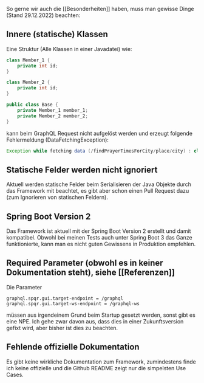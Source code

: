 So gerne wir auch die [[Besonderheiten]] haben, muss man gewisse Dinge (Stand 29.12.2022) beachten:

## Innere (statische) Klassen
Eine Struktur (Alle Klassen in einer Javadatei) wie:

```Java
class Member_1 {
	private int id;
}

class Member_2 {
	private int id;
}

public class Base {
	private Member_1 member_1;
	private Member_2 member_2;
}
```

kann beim GraphQL Request nicht aufgelöst werden und erzeugt folgende Fehlermeldung (DataFetchingException):

```Java
Exception while fetching data (/findPrayerTimesForCity/place/city) : class io.leangen.graphql.metadata.execution.MethodInvoker cannot access a member of class com.ertu.prayertimes.dtos.PlaceDTO with modifiers \"public\"
```

## Statische Felder werden nicht ignoriert
Aktuell werden statische Felder beim Serialisieren der Java Objekte durch das Framework mit beachtet, es gibt aber schon einen Pull Request dazu (zum Ignorieren von statischen Feldern).

## Spring Boot Version 2
Das Framework ist aktuell mit der Spring Boot Version 2 erstellt und damit kompatibel. Obwohl bei meinen Tests auch unter Spring Boot 3 das Ganze funktionierte, kann man es nicht guten Gewissens in Produktion empfehlen.

## Required Parameter (obwohl es in keiner Dokumentation steht), siehe [[Referenzen]]
Die Parameter

```properties
graphql.spqr.gui.target-endpoint = /graphql  
graphql.spqr.gui.target-ws-endpoint = /graphql-ws
```

müssen aus irgendeinem Grund beim Startup gesetzt werden, sonst gibt es eine NPE. Ich gehe zwar davon aus, dass dies in einer Zukunftsversion gefixt wird, aber bisher ist dies zu beachten.

## Fehlende offizielle Dokumentation
Es gibt keine wirkliche Dokumentation zum Framework, zumindestens finde ich keine offizielle und die Github README zeigt nur die simpelsten Use Cases.